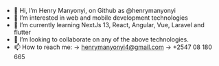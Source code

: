 
- 👋 Hi, I’m Henry Manyonyi, on Github as @henrymanyonyi
- 👀 I’m interested in web and mobile development technologies
- 🌱 I’m currently learning NextJs 13, React, Angular, Vue, Laravel and flutter
- 💞️ I’m looking to collaborate on any of the above technologies.
- 📫 How to reach me:
    -> henrymanyonyi4@gmail.com
    -> +2547 08 180 665

<!---
henrymanyonyi/henrymanyonyi is a ✨ special ✨ repository because its `README.md` (this file) appears on your GitHub profile.
You can click the Preview link to take a look at your changes.
--->
